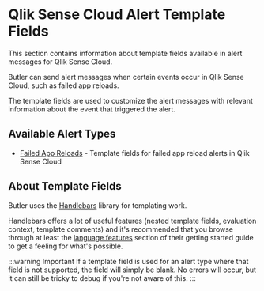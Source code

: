 # Qlik Sense Cloud Alert Template Fields

This section contains information about template fields available in alert messages for Qlik Sense Cloud.

Butler can send alert messages when certain events occur in Qlik Sense Cloud, such as failed app reloads.

The template fields are used to customize the alert messages with relevant information about the event that triggered the alert.

## Available Alert Types

- [Failed App Reloads](./app-reload) - Template fields for failed app reload alerts in Qlik Sense Cloud

## About Template Fields

Butler uses the [Handlebars](https://handlebarsjs.com/) library for templating work.

Handlebars offers a lot of useful features (nested template fields, evaluation context, template comments) and it's recommended that you browse through at least the [language features](https://handlebarsjs.com/guide/#installation) section of their getting started guide to get a feeling for what's possible.

:::warning Important
If a template field is used for an alert type where that field is not supported, the field will simply be blank. No errors will occur, but it can still be tricky to debug if you're not aware of this.
:::
